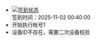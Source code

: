 - [![签到状态](https://github.com/womade/Cloud189-Actions/actions/workflows/main.yml/badge.svg?branch=main)](https://github.com/womade/Cloud189-Actions/actions/workflows/main.yml) <br> 签到时间：2025-11-02 00:40:00
- 开始执行帐号1
- 设备ID不存在，需要二次设备校验
